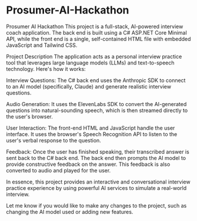 # Prosumer-AI-Hackathon
Prosumer AI Hackathon
This project is a full-stack, AI-powered interview coach application. The back end is built using a C# ASP.NET Core Minimal API, while the front end is a single, self-contained HTML file with embedded JavaScript and Tailwind CSS.

Project Description
The application acts as a personal interview practice tool that leverages large language models (LLMs) and text-to-speech technology. Here's how it works:

Interview Questions: The C# back end uses the Anthropic SDK to connect to an AI model (specifically, Claude) and generate realistic interview questions.

Audio Generation: It uses the ElevenLabs SDK to convert the AI-generated questions into natural-sounding speech, which is then streamed directly to the user's browser.

User Interaction: The front-end HTML and JavaScript handle the user interface. It uses the browser's Speech Recognition API to listen to the user's verbal response to the question.

Feedback: Once the user has finished speaking, their transcribed answer is sent back to the C# back end. The back end then prompts the AI model to provide constructive feedback on the answer. This feedback is also converted to audio and played for the user.

In essence, this project provides an interactive and conversational interview practice experience by using powerful AI services to simulate a real-world interview.

Let me know if you would like to make any changes to the project, such as changing the AI model used or adding new features.
